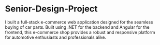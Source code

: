 # Senior-Design-Project

I built a full-stack e-commerce web application designed for the seamless buying of car parts. Built using .NET for the backend and Angular for the frontend, this e-commerce shop provides a robust and responsive platform for automotive enthusiasts and professionals alike.
